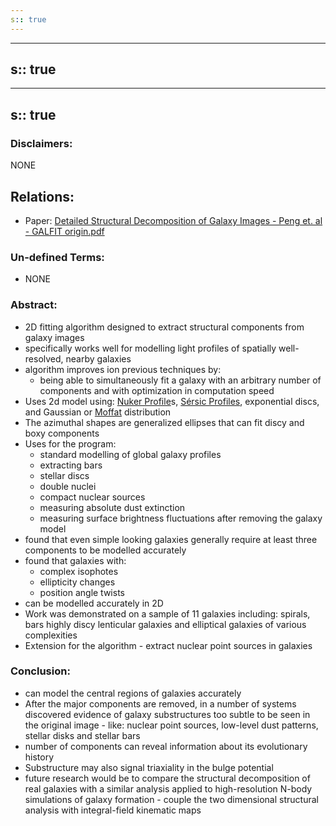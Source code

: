 ```yaml
---
s:: true
---
```

---
s:: true
---
---
s:: true
---
### Disclaimers:
NONE

## Relations:
- Paper: [Detailed Structural Decomposition of Galaxy Images - Peng et. al - GALFIT origin.pdf](../../../PDFs/Detailed%20Structural%20Decomposition%20of%20Galaxy%20Images%20-%20Peng%20et.%20al%20-%20GALFIT%20origin.pdf)

### Un-defined Terms:
- NONE

### Abstract:

- 2D fitting algorithm designed to extract structural components from galaxy images
- specifically works well for modelling light profiles of spatially well-resolved, nearby galaxies
- algorithm improves ion previous techniques by:
	- being able to simultaneously fit a galaxy with an arbitrary number of components and with optimization in computation speed
- Uses 2d model using: [Nuker Profile](./Nuker%20Profile.md)s, [Sérsic Profiles](../Janssens%202019/S%C3%A9rsic%20Profiles.md), exponential discs, and Gaussian or [Moffat](./Moffat.md) distribution
- The azimuthal shapes are generalized ellipses that can fit discy and boxy components
- Uses for the program:
	- standard modelling of global galaxy profiles
	- extracting bars
	- stellar discs
	- double nuclei
	- compact nuclear sources
	- measuring absolute dust extinction
	- measuring surface brightness fluctuations after removing the galaxy model
- found that even simple looking galaxies generally require at least three components to be modelled accurately
- found that galaxies with:
	- complex isophotes
	- ellipticity changes
	- position angle twists
- can be modelled accurately in 2D
- Work was demonstrated on a sample of 11 galaxies including: spirals, bars highly discy lenticular galaxies and elliptical galaxies of various complexities
- Extension for the algorithm - extract nuclear point sources in galaxies

### Conclusion:

- can model the central regions of galaxies accurately
- After the major components are removed, in a number of systems discovered evidence of galaxy substructures too subtle to be seen in the original image - like: nuclear point sources, low-level dust patterns, stellar disks and stellar bars
- number of components can reveal information about its evolutionary history
- Substructure may also signal triaxiality in the bulge potential
- future research would be to compare the structural decomposition of real galaxies with a similar analysis applied to high-resolution N-body simulations of galaxy formation - couple the two dimensional structural analysis with integral-field kinematic maps
